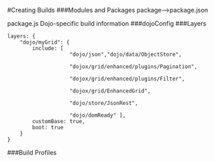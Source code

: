 #Creating Builds
###Modules and Packages
package-->package.json

package.js  Dojo-specific build information
###dojoConfig
###Layers

	layers: {
		"dojo/myGrid": {
			include: [  
						"dojo/json","dojo/data/ObjectStore", 
	
                        "dojox/grid/enhanced/plugins/Pagination", 

                        "dojox/grid/enhanced/plugins/Filter", 

                        "dojox/grid/EnhancedGrid", 

                        "dojo/store/JsonRest", 

                        "dojo/domReady" ],
			customBase: true,
			boot: true
		}
	}

###Build Profiles
